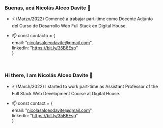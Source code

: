 ### Buenas, acá Nicolás Alceo Davite 👋

- ⚡ (Marzo/2022) Comencé a trabajar part-time como Docente Adjunto del Curso de Desarrollo Web Full Stack en Digital House.
       
- 📫 const contacto = {  <br/>
              email: "nicolasalceodavite@gmail.com", <br/>
              linkedIn: "https://bit.ly/35B6Esp" <br/>
     }
     
 <br/>
 
 ### Hi there, I am Nicolás Alceo Davite 👋

- ⚡ (March/2022) I started to work part-time as Assistant Professor of the Full Stack Web Development Course at Digital House.

- 📫 const contact = { <br/>
       email: "nicolasalceodavite@gmail.com", <br/>
       linkedIn: "https://bit.ly/35B6Esp" <br/>
     }

<!--
**NicoADavite/NicoADavite** is a ✨ _special_ ✨ repository because its `README.md` (this file) appears on your GitHub profile.

Here are some ideas to get you started:

- 🔭 I’m currently working on ...
- 🌱 I’m currently learning ...
- 👯 I’m looking to collaborate on ...
- 🤔 I’m looking for help with ...
- 💬 Ask me about ...
- 📫 How to reach me: ...
- 😄 Pronouns: ...
- ⚡ Fun fact: ...
-->
